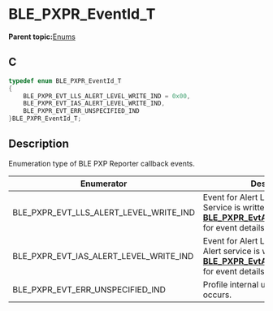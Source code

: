 # BLE\_PXPR\_EventId\_T

**Parent topic:**[Enums](GUID-C2F16BE8-E809-4141-961D-7E739B71C218.md)

## C

```c
typedef enum BLE_PXPR_EventId_T
{
    BLE_PXPR_EVT_LLS_ALERT_LEVEL_WRITE_IND = 0x00,
    BLE_PXPR_EVT_IAS_ALERT_LEVEL_WRITE_IND,
    BLE_PXPR_EVT_ERR_UNSPECIFIED_IND
}BLE_PXPR_EventId_T;
```

## Description

Enumeration type of BLE PXP Reporter callback events.

|Enumerator|Description|
|----------|-----------|
|BLE\_PXPR\_EVT\_LLS\_ALERT\_LEVEL\_WRITE\_IND|Event for Alert Level in Link Loss Service is written. See **[BLE\_PXPR\_EvtAlertLevelWriteInd\_T](GUID-8DD0E3D5-5EEC-4AD7-BBDB-CE6B6DBFA434.md)** for event details.|
|BLE\_PXPR\_EVT\_IAS\_ALERT\_LEVEL\_WRITE\_IND|Event for Alert Level in Immediate Alert service is written. See **[BLE\_PXPR\_EvtAlertLevelWriteInd\_T](GUID-8DD0E3D5-5EEC-4AD7-BBDB-CE6B6DBFA434.md)** for event details.|
|BLE\_PXPR\_EVT\_ERR\_UNSPECIFIED\_IND|Profile internal unspecified error occurs.|


